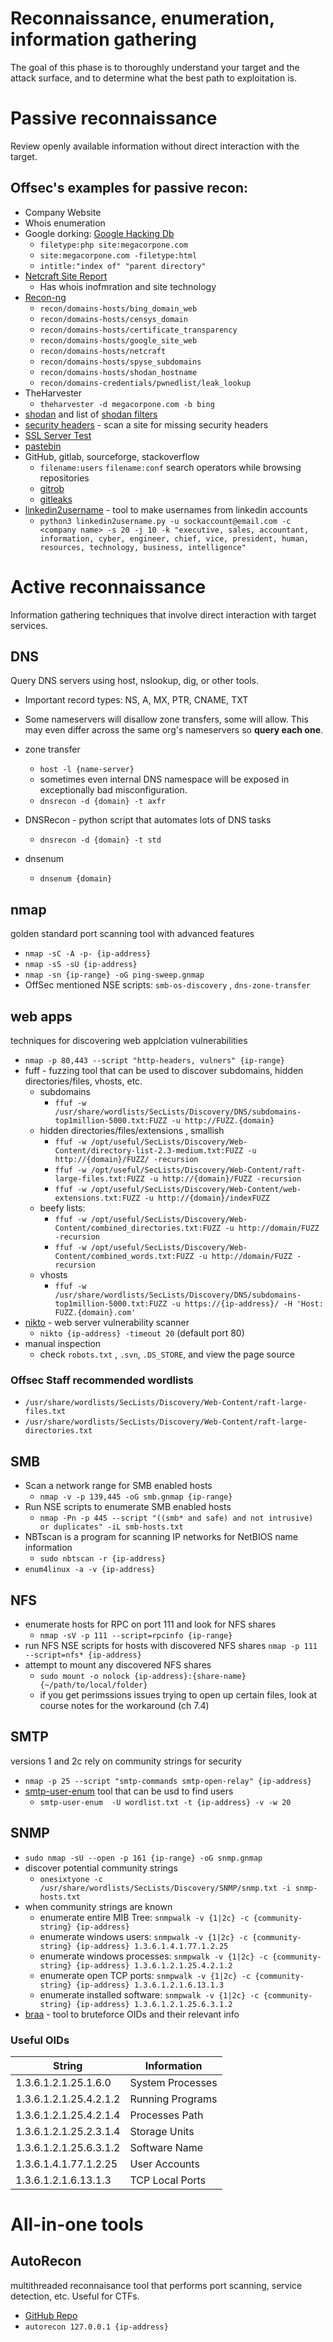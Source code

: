 # Reconnaissance, enumeration, information gathering
The goal of this phase is to thoroughly understand your target and the attack surface, and to determine what the best path to exploitation is. 

# Passive reconnaissance
Review openly available information without direct interaction with the target.

## Offsec's examples for passive recon:
- Company Website
- Whois enumeration
- Google dorking: [Google Hacking Db](https://www.exploit-db.com/google-hacking-database)
    - `filetype:php site:megacorpone.com`
    - `site:megacorpone.com -filetype:html`
    - `intitle:"index of" "parent directory"`
- [Netcraft Site Report](https://sitereport.netcraft.com/) 
    - Has whois inofmration and site technology
- [Recon-ng](https://github.com/lanmaster53/recon-ng)
    - `recon/domains-hosts/bing_domain_web`
    - `recon/domains-hosts/censys_domain`
    - `recon/domains-hosts/certificate_transparency`
    - `recon/domains-hosts/google_site_web`
    - `recon/domains-hosts/netcraft`
    - `recon/domains-hosts/spyse_subdomains`
    - `recon/domains-hosts/shodan_hostname`
    - `recon/domains-credentials/pwnedlist/leak_lookup`
- TheHarvester
    - `theharvester -d megacorpone.com -b bing`
- [shodan](https://www.shodan.io/) and list of [shodan filters](https://github.com/JavierOlmedo/shodan-filters)
- [security headers](https://securityheaders.com/) - scan a site for missing security headers
- [SSL Server Test](https://www.ssllabs.com/ssltest/)
- [pastebin](https://pastebin.com/)
- GitHub, gitlab, sourceforge, stackoverflow
    - `filename:users` `filename:conf` search operators while browsing repositories
    - [gitrob](https://github.com/michenriksen/gitrob) 
    - [gitleaks](https://github.com/zricethezav/gitleaks)
 - [linkedin2username](https://github.com/initstring/linkedin2username) - tool to make usernames from linkedin accounts
    - `python3 linkedin2username.py -u sockaccount@email.com -c <company name> -s 20 -j 10 -k "executive, sales, accountant, information, cyber, engineer, chief, vice, president, human, resources, technology, business, intelligence"`

# Active reconnaissance 
Information gathering techniques that involve direct interaction with target services.

## DNS
Query DNS servers using host, nslookup, dig, or other tools.
- Important record types: NS, A, MX, PTR, CNAME, TXT
- Some nameservers will disallow zone transfers, some will allow. This may even differ across the same org's nameservers so **query each one**. 

- zone transfer 
    - `host -l {name-server}` 
    - sometimes even internal DNS namespace will be exposed in exceptionally bad misconfiguration.
    - `dnsrecon -d {domain} -t axfr`
- DNSRecon - python script that automates lots of DNS tasks
    - `dnsrecon -d {domain} -t std`
- dnsenum
    - `dnsenum {domain}`

## nmap
golden standard port scanning tool with advanced features
- `nmap -sC -A -p- {ip-address}`
- `nmap -sS -sU {ip-address}`
- `nmap -sn {ip-range} -oG ping-sweep.gnmap`
- OffSec mentioned NSE scripts: `smb-os-discovery` , `dns-zone-transfer`


## web apps
techniques for discovering web applciation vulnerabilities
- `nmap -p 80,443 --script "http-headers, vulners" {ip-range}`
- fuff - fuzzing tool that can be used to discover subdomains, hidden directories/files, vhosts, etc. 
    - subdomains
        - `ffuf -w /usr/share/wordlists/SecLists/Discovery/DNS/subdomains-top1million-5000.txt:FUZZ -u http://FUZZ.{domain}`
    - hidden directories/files/extensions , smallish
        - `ffuf -w /opt/useful/SecLists/Discovery/Web-Content/directory-list-2.3-medium.txt:FUZZ -u http://{domain}/FUZZ/ -recursion`
        - `ffuf -w /opt/useful/SecLists/Discovery/Web-Content/raft-large-files.txt:FUZZ -u http://{domain}/FUZZ -recursion`
        - `ffuf -w /opt/useful/SecLists/Discovery/Web-Content/web-extensions.txt:FUZZ -u http://{domain}/indexFUZZ`
    - beefy lists:
        - `ffuf -w /opt/useful/SecLists/Discovery/Web-Content/combined_directories.txt:FUZZ -u http://domain/FUZZ -recursion`
        - `ffuf -w /opt/useful/SecLists/Discovery/Web-Content/combined_words.txt:FUZZ -u http://domain/FUZZ -recursion`
    - vhosts
        - `ffuf -w /usr/share/wordlists/SecLists/Discovery/DNS/subdomains-top1million-5000.txt:FUZZ -u https://{ip-address}/ -H 'Host: FUZZ.{domain}.com'`
- [nikto](https://github.com/sullo/nikto) - web server vulnerability scanner
    - `nikto {ip-address} -timeout 20` (default port 80)
- manual inspection
    - check `robots.txt` , `.svn`, `.DS_STORE`, and view the page source
### Offsec Staff recommended wordlists
- `/usr/share/wordlists/SecLists/Discovery/Web-Content/raft-large-files.txt`
- `/usr/share/wordlists/SecLists/Discovery/Web-Content/raft-large-directories.txt`

## SMB
- Scan a network range for SMB enabled hosts
    - `nmap -v -p 139,445 -oG smb.gnmap {ip-range}`
- Run NSE scripts to enumerate SMB enabled hosts
    - `nmap -Pn -p 445 --script "((smb* and safe) and not intrusive) or duplicates" -iL smb-hosts.txt`
- NBTscan is a program for scanning IP networks for NetBIOS name information
    - `sudo nbtscan -r {ip-address}`
- `enum4linux -a -v {ip-address}`

## NFS
- enumerate hosts for RPC on port 111 and look for NFS shares 
    - `nmap -sV -p 111 --script=rpcinfo {ip-range}`
- run NFS NSE scripts for hosts with discovered NFS shares
    `nmap -p 111 --script=nfs* {ip-address}`
- attempt to mount any discovered NFS shares
    - `sudo mount -o nolock {ip-address}:{share-name} {~/path/to/local/folder}`
    - if you get perimssions issues trying to open up certain files, look at course notes for the workaround (ch 7.4)

## SMTP
versions 1 and 2c rely on community strings for security
- `nmap -p 25 --script "smtp-commands smtp-open-relay" {ip-address}`
- [smtp-user-enum](https://www.kali.org/tools/smtp-user-enum/) tool that can be usd to find users
    - `smtp-user-enum  -U wordlist.txt -t {ip-address} -v -w 20`

## SNMP
- `sudo nmap -sU --open -p 161 {ip-range} -oG snmp.gnmap`
- discover potential community strings
    - `onesixtyone -c /usr/share/wordlists/SecLists/Discovery/SNMP/snmp.txt -i snmp-hosts.txt`
- when community strings are known
    - enumerate entire MIB Tree: `snmpwalk -v {1|2c} -c {community-string} {ip-address}`
    - enumerate windows users: `snmpwalk -v {1|2c} -c {community-string} {ip-address} 1.3.6.1.4.1.77.1.2.25`
    - enumerate windows processes: `snmpwalk -v {1|2c} -c {community-string} {ip-address} 1.3.6.1.2.1.25.4.2.1.2`
    - enumerate open TCP ports: `snmpwalk -v {1|2c} -c {community-string} {ip-address} 1.3.6.1.2.1.6.13.1.3`
    - enumerate installed software: `snmpwalk -v {1|2c} -c {community-string} {ip-address} 1.3.6.1.2.1.25.6.3.1.2`
- [braa](https://github.com/mteg/braa) - tool to bruteforce OIDs and their relevant info

### Useful OIDs
| String | Information | 
| ---- | ---- |
| 1.3.6.1.2.1.25.1.6.0 |    System Processes |
| 1.3.6.1.2.1.25.4.2.1.2 |  Running Programs |
| 1.3.6.1.2.1.25.4.2.1.4 | Processes Path |
| 1.3.6.1.2.1.25.2.3.1.4 |  Storage Units | 
| 1.3.6.1.2.1.25.6.3.1.2 |  Software Name | 
| 1.3.6.1.4.1.77.1.2.25 |   User Accounts | 
| 1.3.6.1.2.1.6.13.1.3 |    TCP Local Ports |


# All-in-one tools
## AutoRecon 
multithreaded reconnaisance tool that performs port scanning, service detection, etc. Useful for CTFs. 
- [GitHub Repo](https://github.com/Tib3rius/AutoRecon)
- `autorecon 127.0.0.1 {ip-address}`